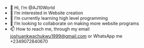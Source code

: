- 👋 Hi, I’m @AJ10World
- 👀 I’m interested in Website creation 
- 🌱 I’m currently learning high level programming
- 💞️ I’m looking to collaborate on making more website programs
- 📫 How to reach me, through my email joshuankwachukwu1999@gmail.com or WhatsApp me +2349072840670

<!---
AJ10World/AJ10World is a ✨ special ✨ repository because its `README.md` (this file) appears on your GitHub profile.
You can click the Preview link to take a look at your changes.
--->
